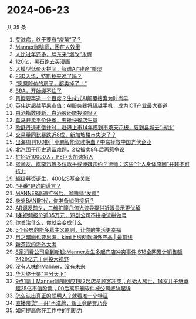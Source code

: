 # 2024-06-23

共 35 条

<!-- BEGIN 36KR -->
<!-- 最后更新时间 2024-06-23 09:27:24 +0800 -->
1. [艾滋病，终于要有“疫苗”了？](https://36kr.com/p/2830482743691527)
1. [Manner咖啡师，困在人效里](https://36kr.com/p/2829609703561605)
1. [人比过年还多，胖东来“爆改”永辉](https://36kr.com/p/2829677927336456)
1. [120亿，黑石跑去买漫画](https://36kr.com/p/2829651686984200)
1. [大模型低价火拼间，智谱AI“钱途”黯淡](https://36kr.com/p/2829536353782023)
1. [FSD入华，特斯拉来晚了吗？](https://36kr.com/p/2829532932786689)
1. [“愿意降价的房子，都卖掉了！”](https://36kr.com/p/2830253770492165)
1. [BBA，开始绷不住了](https://36kr.com/p/2829561546344708)
1. [景鲲要再造一个百度？生成式AI颠覆搜索为时尚早](https://36kr.com/p/2829508963277702)
1. [英伟达超越苹果市值：AI服务器将超越手机，成为ICT产业最大赛道](https://36kr.com/p/2830282036365830)
1. [​白酒指数腰斩，白酒股还能投资吗？](https://36kr.com/p/2829662529423616)
1. [盒马开卖平价快餐，要抢快餐店生意](https://36kr.com/p/2829642319530500)
1. [欧舒丹退市倒计时，赴港上市14年摸到市场天花板，要到县城去“搞钱”](https://36kr.com/p/2829637749557504)
1. [交易量同比暴跌近8成，新加坡楼市失速了？](https://36kr.com/p/2829672774519040)
1. [出海周刊100期 | 小鹏智能驾驶换血 / 中东拯救中国光伏企业](https://36kr.com/p/2830153599846915)
1. [北汽困于历史遗留难题，212被卖8年后再惹争议](https://36kr.com/p/2829656417438210)
1. [扩招近10000人，PE巨头加速招人](https://36kr.com/p/2830356591757574)
1. [张学友、陈奕迅等多位歌手或涉嫌违约？律师：这些“个人身体原因”并非不可抗力](https://36kr.com/p/2829726762289409)
1. [超级募资诞生，400亿S基金关账](https://36kr.com/p/2829654019000579)
1. [“平番”是谁的谎言？](https://36kr.com/p/2829728742836488)
1. [MANNER高速扩张后，咖啡师“发疯”](https://36kr.com/p/2829668090628611)
1. [身处BANI时代，你准备如何接招？](https://36kr.com/p/2830227582306568)
1. [AR爆发前夕，二维扩瞳几何光波导提供近眼显示更优解](https://36kr.com/p/2830483530909953)
1. [1条视频报价近35万元，短剧公司不拼投流拼做号](https://36kr.com/p/2830456756046087)
1. [你关注什么，你就会变成什么](https://36kr.com/p/2821260771232009)
1. [5个经典的斯多葛主义原则，让你的生活更幸福](https://36kr.com/p/2826583309404423)
1. [月之暗面也要出海，kimi上线两款海外产品 | 最前线](https://36kr.com/p/2827623422855433)
1. [新茶饮的海外大考](https://36kr.com/p/2831189315127816)
1. [8家消费公司拿到新钱;Manner发生多起门店冲突事件;618全网累计销售额7428亿元丨创投大视野](https://36kr.com/p/2829313986103558)
1. [没有人味的Manner，没有未来](https://36kr.com/p/2829213660645634)
1. [华为终于要“三分天下”](https://36kr.com/p/2829776349907209)
1. [9点1氪丨Manner咖啡回应1天2起店员顾客冲突；创始人离世，14岁儿子继承超25亿市值股票；00后离职删软件被公司威胁起诉](https://36kr.com/p/2829788918188551)
1. [怎么认出真正的聪明人？就看准一个特征](https://36kr.com/p/2823514583976456)
1. [直播带货“一哥”再洗牌，新王竟是贾乃亮](https://36kr.com/p/2829683492980998)
1. [如何提高你在工作中的判断力](https://36kr.com/p/2821185113606407)
<!-- END 36KR -->